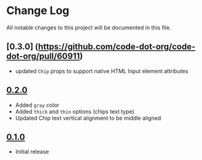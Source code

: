 # Change Log

All notable changes to this project will be documented in this file.

## [0.3.0] (https://github.com/code-dot-org/code-dot-org/pull/60911)

* updated `Chip` props to support native HTML Input element attributes

## [0.2.0](https://github.com/code-dot-org/code-dot-org/pull/58809)

* Added `gray` color
* Added `thick` and `thin` options (chips text type)
* Updated Chip text vertical alignment to be middle aligned

## [0.1.0](https://github.com/code-dot-org/code-dot-org/pull/54064)

* Initial release